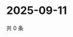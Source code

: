 # 2025-09-11

共 0 条

<!-- BEGIN ZHIHUVIDEO -->
<!-- 最后更新时间 Thu Sep 11 2025 19:08:58 GMT+0800 (China Standard Time) -->

<!-- END ZHIHUVIDEO -->
